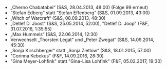- „Cherno Chabatabei“ (S&S, 28.04.2013, 48:00) (Folge 99 erneut)
- “Stefan Edberg” statt “Stefan Effenberg” (S&S, 01.09.2013, 43:00)
- „Witch of Warcraft“ (S&S, 08.09.2013, 48:30)
- „Detlef D. Joost“ (S&S, 25.05.2014, 52:00), "Detlef D. Joop" (F&F, 31.07.2016, 1:35:55)
- „Max Hummels“ (S&S, 22.06.2014, 12:30)
- Verwechselt „Thorsten Legat“ und „Peter Zwegat“ (S&S, 14.09.2014, 45:30)
- „Sonja Kirschberger“ statt „Sonja Zietlow“ (S&S, 18.01.2015, 57:00)
- "Corinna Kebekus" (F&F, 14.09.2016, 28:30)
- "Gina Meyer-Lohfink" statt "Gina-Lisa Lohfink" (F&F, 05.02.2017, 19:30)
  
